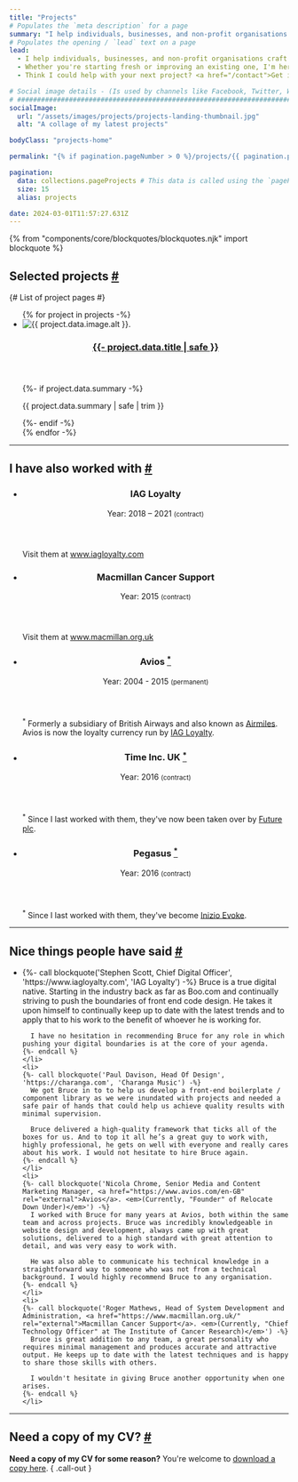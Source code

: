 ```yaml
---
title: "Projects"
# Populates the `meta description` for a page
summary: "I help individuals, businesses, and non-profit organisations craft user-friendly, responsive, accessible, and resilient websites. Whether you're starting fresh or improving an existing one, I'm here to assist you in establishing a lasting and meaningful online presence."
# Populates the opening / `lead` text on a page
lead:
  - I help individuals, businesses, and non-profit organisations craft <strong>user-friendly</strong>, <strong>responsive</strong>, <strong>accessible</strong>, and <strong>resilient websites</strong>.
  - Whether you're starting fresh or improving an existing one, I'm here to assist you in establishing a lasting and meaningful online presence.
  - Think I could help with your next project? <a href="/contact">Get in touch</a>.

# Social image details - (Is used by channels like Facebook, Twitter, WhatsApp, LinkedIn etc.)
# ############################################################################################
socialImage:
  url: "/assets/images/projects/projects-landing-thumbnail.jpg"
  alt: "A collage of my latest projects"

bodyClass: "projects-home"

permalink: "{% if pagination.pageNumber > 0 %}/projects/{{ pagination.pageNumber + 1 }}/index.html{% else %}/projects.html{% endif %}"

pagination:
  data: collections.pageProjects # This data is called using the `pageProjects.js` collection script
  size: 15
  alias: projects

date: 2024-03-01T11:57:27.631Z
---
```


{% from "components/core/blockquotes/blockquotes.njk" import blockquote %}

<section aria-labelledby="projects-select" class="companies | flow">
  <h2 id="projects-select" tabindex="-1">Selected projects <a class="header-anchor" href="#projects-select">#</a></h2>
  {# List of project pages #}
  <ul role="list" class="projects__list | auto-grid | no-list">
  {% for project in projects -%}
    <li class="projects__list-item">
      <article class="card card--stacked">
        <div class="card__visual">
          <picture>
            <source type="image/webp" srcset="{{ project.data.image.srcWebp }}">
            <source type="image/jpeg" srcset="{{ project.data.image.srcJpg }}">
            <img src="{{ project.data.image.srcJpg }}"
              alt="{{ project.data.image.alt }}."
              width="{{ project.data.image.width }}"
              height="{{ project.data.image.height }}"
              class="obj-fit"
              {%- if project.data.image.lazyLoad %}
                loading="lazy"
                decoding="async"
              {% endif %}>
          </picture>
        </div>
        <div class="card__content">
          <header class="card__header">
            <h3 class="card__title">
              <a href="{{ project.url }}">
              {{- project.data.title | safe }}
              </a>
            </h3>
          </header>
          <div class="card__body | flow">
            {%- if project.data.summary -%}
              <p>{{ project.data.summary | safe | trim }}</p>
            {%- endif -%}
          </div>
        </div>
      </article>
    </li>
  {% endfor -%}
  </ul>
</section>

---

<section aria-labelledby="projects-other" class="companies | flow">
  <h2 id="projects-other" tabindex="-1">I have also worked with <a class="header-anchor" href="#projects-other">#</a></h2>
  <ul role="list" class="auto-grid | no-list">
    <li>
      <article class="card card--stacked">
        <div class="card__content">
          <header class="card__header">
            <h3 class="card__title">IAG Loyalty</h3>
            <span class="date-time">Year: 2018 &ndash; 2021 <small>(contract)</small></span>
          </header>
          <footer class="card__footer">
            <p>Visit them at <a href="https://www.iagloyalty.com/" rel="external">www.iagloyalty.com</a></p>
          </footer>
        </div>
      </article>
    </li>
    <li>
      <article class="card card--stacked">
        <div class="card__content">
          <header class="card__header">
            <h3 class="card__title">Macmillan Cancer Support</h3>
            <span class="date-time">Year: 2015 <small>(contract)</small></span>
          </header>
          <footer class="card__footer">
            <p>Visit them at <a href="https://www.macmillan.org.uk/" rel="external">www.macmillan.org.uk</a></p>
          </footer>
        </div>
      </article>
    </li>
    <li>
      <article class="card card--stacked">
        <div class="card__content">
          <header class="card__header">
            <h3 class="card__title">Avios <a href="#fn:avios" class="footnote" rel="footnote"><sup>*</sup></a></h3>
            <span class="date-time">Year: 2004 - 2015 <small>(permanent)</small></span>
          </header>
          <footer id="fn:avios" class="card__footer">
            <p><sup>*</sup> Formerly a subsidiary of British Airways and also known as <a href="https://en.wikipedia.org/wiki/Air_Miles#Air_Miles_United_Kingdom" rel="external">Airmiles</a>. Avios is now the loyalty currency run by <a href="https://iagloyalty.com" rel="external">IAG Loyalty</a>.</p>
          </footer>
        </div>
      </article>
    </li>
    <li>
      <article class="card card--stacked">
        <div class="card__content">
          <header class="card__header">
            <h3 class="card__title">Time Inc. UK <a href="#fn:time-inc" class="footnote" rel="footnote"><sup>*</sup></a></h3>
            <span class="date-time">Year: 2016 <small>(contract)</small></span>
          </header>
          <footer id="fn:time-inc" class="card__footer">
            <p><sup>*</sup> Since I last worked with them, they've now been taken over by <a href="https://www.futureplc.com/" rel="external">Future plc</a>.</p>
          </footer>
        </div>
      </article>
    </li>
    <li>
      <article class="card card--stacked">
        <div class="card__content">
          <header class="card__header">
            <h3 class="card__title">Pegasus <a href="#fn:pegasus" class="footnote" rel="footnote"><sup>*</sup></a></h3>
            <span class="date-time">Year: 2016 <small>(contract)</small></span>
          </header>
          <footer id="fn:pegasus" class="card__footer">
            <p><sup>*</sup> Since I last worked with them, they've become <a href="https://www.inizioevoke.com/" rel="external">Inizio Evoke</a>.</p>
          </footer>
        </div>
      </article>
    </li>
  </ul>
</section>

---

<section aria-labelledby="testimonials" class="testimonials | flow">
  <h2 id="testimonials" tabindex="-1">Nice things people have said <a class="header-anchor" href="#testimonials">#</a></h2>
  <ul role="list" class="auto-grid | no-list">
    <li>
    {%- call blockquote('Stephen Scott, Chief Digital Officer', 'https://www.iagloyalty.com', 'IAG Loyalty') -%}
      Bruce is a true digital native. Starting in the industry back as far as Boo.com and continually striving to push the boundaries of front end code design. He takes it upon himself to continually keep up to date with the latest trends and to apply that to his work to the benefit of whoever he is working for.

      I have no hesitation in recommending Bruce for any role in which pushing your digital boundaries is at the core of your agenda.
    {%- endcall %}
    </li>
    <li>
    {%- call blockquote('Paul Davison, Head Of Design', 'https://charanga.com', 'Charanga Music') -%}
      We got Bruce in to to help us develop a front-end boilerplate / component library as we were inundated with projects and needed a safe pair of hands that could help us achieve quality results with minimal supervision.

      Bruce delivered a high-quality framework that ticks all of the boxes for us. And to top it all he’s a great guy to work with, highly professional, he gets on well with everyone and really cares about his work. I would not hesitate to hire Bruce again.
    {%- endcall %}
    </li>
    <li>
    {%- call blockquote('Nicola Chrome, Senior Media and Content Marketing Manager, <a href="https://www.avios.com/en-GB" rel="external">Avios</a>. <em>(Currently, "Founder" of Relocate Down Under)</em>') -%}
      I worked with Bruce for many years at Avios, both within the same team and across projects. Bruce was incredibly knowledgeable in website design and development, always came up with great solutions, delivered to a high standard with great attention to detail, and was very easy to work with.

      He was also able to communicate his technical knowledge in a straightforward way to someone who was not from a technical background. I would highly recommend Bruce to any organisation.
    {%- endcall %}
    </li>
    <li>
    {%- call blockquote('Roger Mathews, Head of System Development and Administration, <a href="https://www.macmillan.org.uk/" rel="external">Macmillan Cancer Support</a>. <em>(Currently, "Chief Technology Officer" at The Institute of Cancer Research)</em>') -%}
      Bruce is great addition to any team, a great personality who requires minimal management and produces accurate and attractive output. He keeps up to date with the latest techniques and is happy to share those skills with others.

      I wouldn't hesitate in giving Bruce another opportunity when one arises.
    {%- endcall %}
    </li>
  </ul>
</section>

---

<h2 id="cv" tabindex="-1" class="visually-hidden">Need a copy of my CV? <a class="header-anchor" href="#cv">#</a></h2>

**Need a copy of my CV for some reason?** You're welcome to [download a copy here](/BruceTaylorCV). { .call-out }
